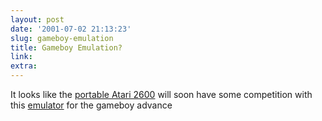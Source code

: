 ```yaml
---
layout: post
date: '2001-07-02 21:13:23'
slug: gameboy-emulation
title: Gameboy Emulation?
link: 
extra: 
---
```


It looks like the [portable Atari 2600](http://www.classicgaming.com/vcsp/) will soon have some competition with this [emulator](http://www.otakunozoku.com/gbavcs/index.html) for the gameboy advance